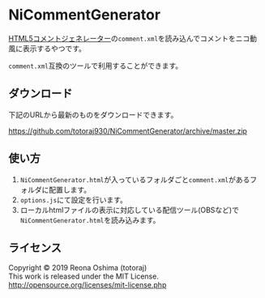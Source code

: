 # NiCommentGenerator

[HTML5コメントジェネレーター](https://www.kilinbox.net/2016/01/HCG.html)の`comment.xml`を読み込んでコメントをニコ動風に表示するやつです。

`comment.xml`互換のツールで利用することができます。

## ダウンロード

下記のURLから最新のものをダウンロードできます。

<https://github.com/totoraj930/NiCommentGenerator/archive/master.zip>

## 使い方

1. `NiCommentGenerator.html`が入っているフォルダごと`comment.xml`があるフォルダに配置します。
2. `options.js`にて設定を行います。
3. ローカルhtmlファイルの表示に対応している配信ツール(OBSなど)で`NiCommentGenerator.html`を読み込みます。

## ライセンス

Copyright &copy; 2019 Reona Oshima (totoraj)  
This work is released  under the MIT License.  
<http://opensource.org/licenses/mit-license.php>
